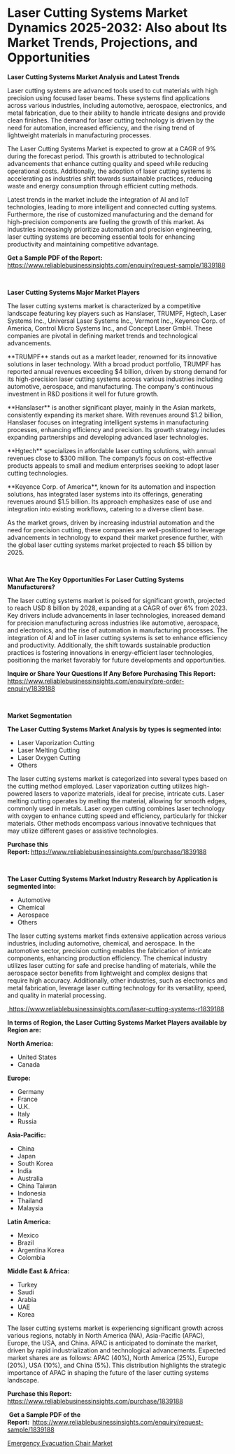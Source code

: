 <p><h1>Laser Cutting Systems Market Dynamics 2025-2032: Also about Its Market Trends, Projections, and Opportunities</h1></p><p><strong>Laser Cutting Systems Market Analysis and Latest Trends</strong></p>
<p><p>Laser cutting systems are advanced tools used to cut materials with high precision using focused laser beams. These systems find applications across various industries, including automotive, aerospace, electronics, and metal fabrication, due to their ability to handle intricate designs and provide clean finishes. The demand for laser cutting technology is driven by the need for automation, increased efficiency, and the rising trend of lightweight materials in manufacturing processes.</p><p>The Laser Cutting Systems Market is expected to grow at a CAGR of 9% during the forecast period. This growth is attributed to technological advancements that enhance cutting quality and speed while reducing operational costs. Additionally, the adoption of laser cutting systems is accelerating as industries shift towards sustainable practices, reducing waste and energy consumption through efficient cutting methods.</p><p>Latest trends in the market include the integration of AI and IoT technologies, leading to more intelligent and connected cutting systems. Furthermore, the rise of customized manufacturing and the demand for high-precision components are fueling the growth of this market. As industries increasingly prioritize automation and precision engineering, laser cutting systems are becoming essential tools for enhancing productivity and maintaining competitive advantage.</p></p>
<p><strong>Get a Sample PDF of the Report:&nbsp;</strong> <a href="https://www.reliablebusinessinsights.com/enquiry/request-sample/1839188?utm_campaign=2214&utm_medium=2&utm_source=Github&utm_content=ia&utm_term=19022025&utm_id=laser-cutting-systems">https://www.reliablebusinessinsights.com/enquiry/request-sample/1839188</a></p>
<p>&nbsp;</p>
<p><strong>Laser Cutting Systems Major Market Players</strong></p>
<p><p>The laser cutting systems market is characterized by a competitive landscape featuring key players such as Hanslaser, TRUMPF, Hgtech, Laser Systems Inc., Universal Laser Systems Inc., Vermont Inc., Keyence Corp. of America, Control Micro Systems Inc., and Concept Laser GmbH. These companies are pivotal in defining market trends and technological advancements.</p><p>**TRUMPF** stands out as a market leader, renowned for its innovative solutions in laser technology. With a broad product portfolio, TRUMPF has reported annual revenues exceeding $4 billion, driven by strong demand for its high-precision laser cutting systems across various industries including automotive, aerospace, and manufacturing. The company's continuous investment in R&D positions it well for future growth.</p><p>**Hanslaser** is another significant player, mainly in the Asian markets, consistently expanding its market share. With revenues around $1.2 billion, Hanslaser focuses on integrating intelligent systems in manufacturing processes, enhancing efficiency and precision. Its growth strategy includes expanding partnerships and developing advanced laser technologies.</p><p>**Hgtech** specializes in affordable laser cutting solutions, with annual revenues close to $300 million. The company’s focus on cost-effective products appeals to small and medium enterprises seeking to adopt laser cutting technologies.</p><p>**Keyence Corp. of America**, known for its automation and inspection solutions, has integrated laser systems into its offerings, generating revenues around $1.5 billion. Its approach emphasizes ease of use and integration into existing workflows, catering to a diverse client base.</p><p>As the market grows, driven by increasing industrial automation and the need for precision cutting, these companies are well-positioned to leverage advancements in technology to expand their market presence further, with the global laser cutting systems market projected to reach $5 billion by 2025.</p></p>
<p>&nbsp;</p>
<p><strong>What Are The Key Opportunities For Laser Cutting Systems Manufacturers?</strong></p>
<p><p>The laser cutting systems market is poised for significant growth, projected to reach USD 8 billion by 2028, expanding at a CAGR of over 6% from 2023. Key drivers include advancements in laser technologies, increased demand for precision manufacturing across industries like automotive, aerospace, and electronics, and the rise of automation in manufacturing processes. The integration of AI and IoT in laser cutting systems is set to enhance efficiency and productivity. Additionally, the shift towards sustainable production practices is fostering innovations in energy-efficient laser technologies, positioning the market favorably for future developments and opportunities.</p></p>
<p><strong>Inquire or Share Your Questions If Any Before Purchasing This Report:</strong> <a href="https://www.reliablebusinessinsights.com/enquiry/pre-order-enquiry/1839188?utm_campaign=2214&utm_medium=2&utm_source=Github&utm_content=ia&utm_term=19022025&utm_id=laser-cutting-systems">https://www.reliablebusinessinsights.com/enquiry/pre-order-enquiry/1839188</a></p>
<p>&nbsp;</p>
<p><strong>Market Segmentation</strong></p>
<p><strong>The Laser Cutting Systems Market Analysis by types is segmented into:</strong></p>
<p><ul><li>Laser Vaporization Cutting</li><li>Laser Melting Cutting</li><li>Laser Oxygen Cutting</li><li>Others</li></ul></p>
<p><p>The laser cutting systems market is categorized into several types based on the cutting method employed. Laser vaporization cutting utilizes high-powered lasers to vaporize materials, ideal for precise, intricate cuts. Laser melting cutting operates by melting the material, allowing for smooth edges, commonly used in metals. Laser oxygen cutting combines laser technology with oxygen to enhance cutting speed and efficiency, particularly for thicker materials. Other methods encompass various innovative techniques that may utilize different gases or assistive technologies.</p></p>
<p><strong>Purchase this Report:&nbsp;</strong><a href="https://www.reliablebusinessinsights.com/purchase/1839188?utm_campaign=2214&utm_medium=2&utm_source=Github&utm_content=ia&utm_term=19022025&utm_id=laser-cutting-systems">https://www.reliablebusinessinsights.com/purchase/1839188</a></p>
<p>&nbsp;</p>
<p><strong>The Laser Cutting Systems Market Industry Research by Application is segmented into:</strong></p>
<p><ul><li>Automotive</li><li>Chemical</li><li>Aerospace</li><li>Others</li></ul></p>
<p><p>The laser cutting systems market finds extensive application across various industries, including automotive, chemical, and aerospace. In the automotive sector, precision cutting enables the fabrication of intricate components, enhancing production efficiency. The chemical industry utilizes laser cutting for safe and precise handling of materials, while the aerospace sector benefits from lightweight and complex designs that require high accuracy. Additionally, other industries, such as electronics and metal fabrication, leverage laser cutting technology for its versatility, speed, and quality in material processing.</p></p>
<p><a href="https://www.reliablebusinessinsights.com/laser-cutting-systems-r1839188?utm_campaign=2214&utm_medium=2&utm_source=Github&utm_content=ia&utm_term=19022025&utm_id=laser-cutting-systems">&nbsp;https://www.reliablebusinessinsights.com/laser-cutting-systems-r1839188</a></p>
<p><strong>In terms of Region, the Laser Cutting Systems Market Players available by Region are:</strong></p>
<p>
    <p> <strong> North America: </strong>
        <ul>
            <li>United States</li>
            <li>Canada</li>
        </ul>
        </p> 
    <p> <strong> Europe: </strong>
        <ul>
            <li>Germany</li>
            <li>France</li>
            <li>U.K.</li>
            <li>Italy</li>
            <li>Russia</li>
        </ul>
        </p> 
    <p> <strong> Asia-Pacific: </strong>
        <ul>
            <li>China</li>
            <li>Japan</li>
            <li>South Korea</li>
            <li>India</li>
            <li>Australia</li>
            <li>China Taiwan</li>
            <li>Indonesia</li>
            <li>Thailand</li>
            <li>Malaysia</li>
        </ul>
        </p> 
    <p> <strong> Latin America: </strong>
        <ul>
            <li>Mexico</li>
            <li>Brazil</li>
            <li>Argentina Korea</li>
            <li>Colombia</li>
        </ul>
        </p> 
    <p> <strong> Middle East & Africa: </strong>
        <ul>
            <li>Turkey</li>
            <li>Saudi</li>
            <li>Arabia</li>
            <li>UAE</li>
            <li>Korea</li>
        </ul>
    </p>
    </p>
<p><p>The laser cutting systems market is experiencing significant growth across various regions, notably in North America (NA), Asia-Pacific (APAC), Europe, the USA, and China. APAC is anticipated to dominate the market, driven by rapid industrialization and technological advancements. Expected market shares are as follows: APAC (40%), North America (25%), Europe (20%), USA (10%), and China (5%). This distribution highlights the strategic importance of APAC in shaping the future of the laser cutting systems landscape.</p></p>
<p><strong>Purchase this Report: </strong><a href="https://www.reliablebusinessinsights.com/purchase/1839188?utm_campaign=2214&utm_medium=2&utm_source=Github&utm_content=ia&utm_term=19022025&utm_id=laser-cutting-systems">https://www.reliablebusinessinsights.com/purchase/1839188</a></p>
<p>&nbsp;<strong>Get a Sample PDF of the Report:&nbsp;&nbsp;</strong><a href="https://www.reliablebusinessinsights.com/enquiry/request-sample/1839188?utm_campaign=2214&utm_medium=2&utm_source=Github&utm_content=ia&utm_term=19022025&utm_id=laser-cutting-systems">https://www.reliablebusinessinsights.com/enquiry/request-sample/1839188</a></p>
<p><strong></strong></p>
<p><p><a href="https://github.com/comasnickie/Market-Research-Report-List-1/blob/main/emergency-evacuation-chair-market.md?utm_campaign=2214&utm_medium=2&utm_source=Github&utm_content=ia&utm_term=19022025&utm_id=laser-cutting-systems">Emergency Evacuation Chair Market</a></p></p>
